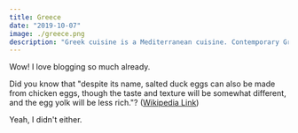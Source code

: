 ```yaml
---
title: Greece
date: "2019-10-07"
image: ./greece.png
description: "Greek cuisine is a Mediterranean cuisine. Contemporary Greek cookery makes wide use of vegetables, olive oil, grains, fish, wine, and meat. Other important ingredients include olives, pasta, cheese, lemon juice, herbs, bread, and yogurt. Here's what you must try..."
---
```


Wow! I love blogging so much already.

Did you know that "despite its name, salted duck eggs can also be made from
chicken eggs, though the taste and texture will be somewhat different, and the
egg yolk will be less rich."?
([Wikipedia Link](http://en.wikipedia.org/wiki/Salted_duck_egg))

Yeah, I didn't either.
